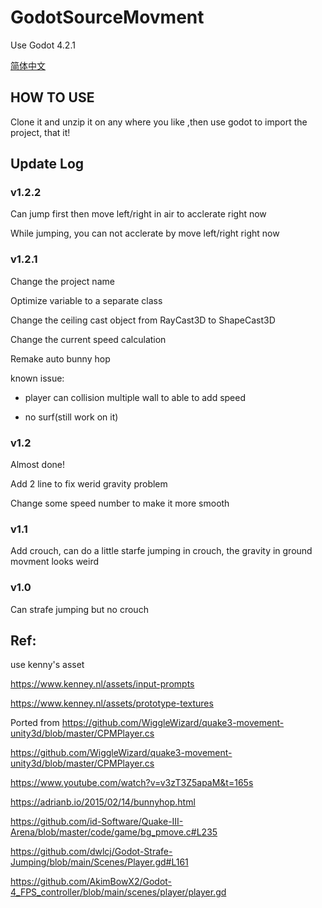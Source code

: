# GodotSourceMovment

Use Godot 4.2.1

[简体中文](README/README.zh_CN.md)

## HOW TO USE

Clone it and unzip it on any where you like ,then use godot to import the project, that it!

## Update Log

### v1.2.2

Can jump first then move left/right in air to acclerate right now

While jumping, you can not acclerate by move left/right right now

### v1.2.1

Change the project name

Optimize variable to a separate class

Change the ceiling cast object from RayCast3D to ShapeCast3D

Change the current speed calculation

Remake auto bunny hop

known issue: 

- player can collision multiple wall to able to add speed

- no surf(still work on it)

### v1.2 

Almost done!

Add 2 line to fix werid gravity problem

Change some speed number to make it more smooth

### v1.1

Add crouch, can do a little starfe jumping in crouch, the gravity in ground movment looks weird

### v1.0 

Can strafe jumping but no crouch

## Ref:

use kenny's asset

https://www.kenney.nl/assets/input-prompts

https://www.kenney.nl/assets/prototype-textures

Ported from https://github.com/WiggleWizard/quake3-movement-unity3d/blob/master/CPMPlayer.cs


https://github.com/WiggleWizard/quake3-movement-unity3d/blob/master/CPMPlayer.cs

https://www.youtube.com/watch?v=v3zT3Z5apaM&t=165s

https://adrianb.io/2015/02/14/bunnyhop.html

https://github.com/id-Software/Quake-III-Arena/blob/master/code/game/bg_pmove.c#L235

https://github.com/dwlcj/Godot-Strafe-Jumping/blob/main/Scenes/Player.gd#L161

https://github.com/AkimBowX2/Godot-4_FPS_controller/blob/main/scenes/player/player.gd
